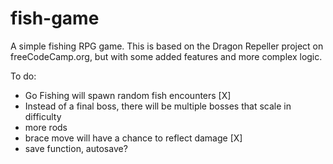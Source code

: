 # fish-game
A simple fishing RPG game.
This is based on the Dragon Repeller project on freeCodeCamp.org,
but with some added features and more complex logic.


To do: 
- Go Fishing will spawn random fish encounters [X]
- Instead of a final boss, there will be multiple bosses that scale in difficulty
- more rods
- brace move will have a chance to reflect damage [X]
- save function, autosave?